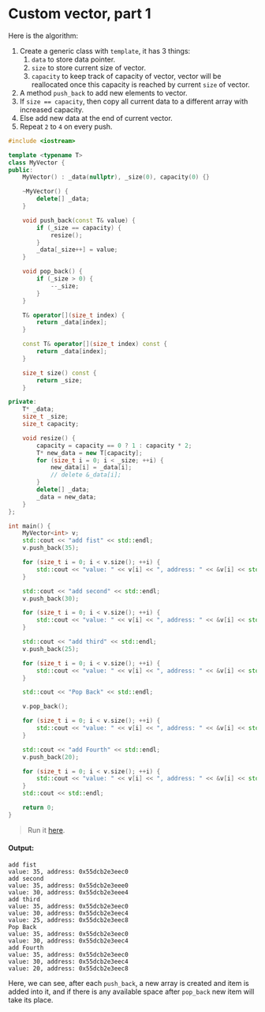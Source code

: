 # Custom vector, part 1

Here is the algorithm:

1. Create a generic class with `template`, it has 3 things:
   1. `data` to store data pointer.
   2. `size` to store current size of vector.
   3. `capacity` to keep track of capacity of vector, vector will be reallocated once this capacity is reached by current `size` of vector.
2. A method `push_back` to add new elements to vector.
3. If `size == capacity`, then copy all current data to a different array with increased capacity.
4. Else add  new data at the end of current vector.
5. Repeat `2` to `4` on every push.

```cpp
#include <iostream>

template <typename T>
class MyVector {
public:
    MyVector() : _data(nullptr), _size(0), capacity(0) {}

    ~MyVector() {
        delete[] _data;
    }

    void push_back(const T& value) {
        if (_size == capacity) {
            resize();
        }
        _data[_size++] = value;
    }

    void pop_back() {
        if (_size > 0) {
            --_size;
        }
    }

    T& operator[](size_t index) {
        return _data[index];
    }

    const T& operator[](size_t index) const {
        return _data[index];
    }

    size_t size() const {
        return _size;
    }

private:
    T* _data;
    size_t _size;
    size_t capacity;

    void resize() {
        capacity = capacity == 0 ? 1 : capacity * 2;
        T* new_data = new T[capacity];
        for (size_t i = 0; i < _size; ++i) {
            new_data[i] = _data[i];
            // delete &_data[i];
        }
        delete[] _data;
        _data = new_data;
    }
};

int main() {
    MyVector<int> v;
    std::cout << "add fist" << std::endl;
    v.push_back(35);

    for (size_t i = 0; i < v.size(); ++i) {
        std::cout << "value: " << v[i] << ", address: " << &v[i] << std::endl;
    }

    std::cout << "add second" << std::endl;
    v.push_back(30);

    for (size_t i = 0; i < v.size(); ++i) {
        std::cout << "value: " << v[i] << ", address: " << &v[i] << std::endl;
    }

    std::cout << "add third" << std::endl;
    v.push_back(25);

    for (size_t i = 0; i < v.size(); ++i) {
        std::cout << "value: " << v[i] << ", address: " << &v[i] << std::endl;
    }

    std::cout << "Pop Back" << std::endl;

    v.pop_back();

    for (size_t i = 0; i < v.size(); ++i) {
        std::cout << "value: " << v[i] << ", address: " << &v[i] << std::endl;
    }

    std::cout << "add Fourth" << std::endl;
    v.push_back(20);

    for (size_t i = 0; i < v.size(); ++i) {
        std::cout << "value: " << v[i] << ", address: " << &v[i] << std::endl;
    }
    std::cout << std::endl;

    return 0;
}
```

> Run it [here](https://onecompiler.com/cpp/42ng6ddpa).

#### Output:

```
add fist
value: 35, address: 0x55dcb2e3eec0
add second
value: 35, address: 0x55dcb2e3eee0
value: 30, address: 0x55dcb2e3eee4
add third
value: 35, address: 0x55dcb2e3eec0
value: 30, address: 0x55dcb2e3eec4
value: 25, address: 0x55dcb2e3eec8
Pop Back
value: 35, address: 0x55dcb2e3eec0
value: 30, address: 0x55dcb2e3eec4
add Fourth
value: 35, address: 0x55dcb2e3eec0
value: 30, address: 0x55dcb2e3eec4
value: 20, address: 0x55dcb2e3eec8
```

Here, we can see, after each `push_back`, a new array is created and item is added into it, and if there is any available space after `pop_back` new item will take its place.
